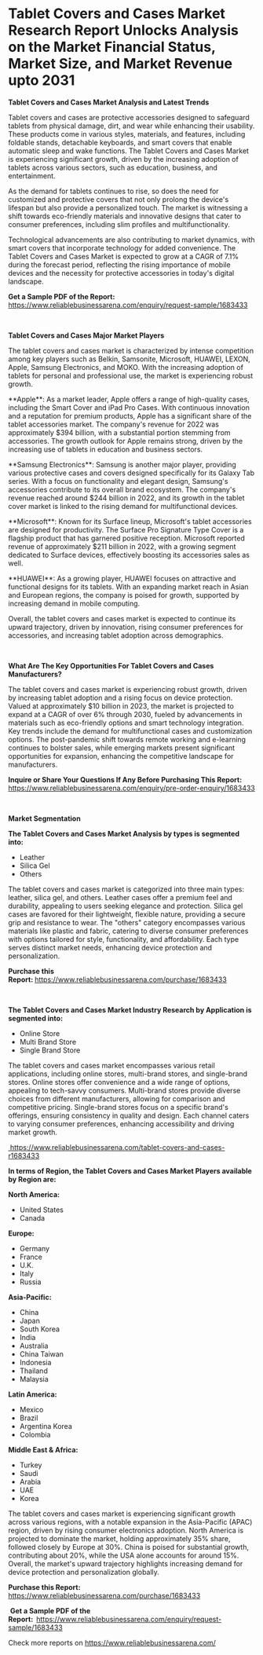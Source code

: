 <p><h1>Tablet Covers and Cases Market Research Report Unlocks Analysis on the Market Financial Status, Market Size, and Market Revenue upto 2031</h1></p><p><strong>Tablet Covers and Cases Market Analysis and Latest Trends</strong></p>
<p><p>Tablet covers and cases are protective accessories designed to safeguard tablets from physical damage, dirt, and wear while enhancing their usability. These products come in various styles, materials, and features, including foldable stands, detachable keyboards, and smart covers that enable automatic sleep and wake functions. The Tablet Covers and Cases Market is experiencing significant growth, driven by the increasing adoption of tablets across various sectors, such as education, business, and entertainment.</p><p>As the demand for tablets continues to rise, so does the need for customized and protective covers that not only prolong the device's lifespan but also provide a personalized touch. The market is witnessing a shift towards eco-friendly materials and innovative designs that cater to consumer preferences, including slim profiles and multifunctionality. </p><p>Technological advancements are also contributing to market dynamics, with smart covers that incorporate technology for added convenience. The Tablet Covers and Cases Market is expected to grow at a CAGR of 7.1% during the forecast period, reflecting the rising importance of mobile devices and the necessity for protective accessories in today's digital landscape.</p></p>
<p><strong>Get a Sample PDF of the Report:&nbsp;</strong> <a href="https://www.reliablebusinessarena.com/enquiry/request-sample/1683433?utm_campaign=1909&utm_medium=2&utm_source=Github&utm_content=ia&utm_term=30122024&utm_id=tablet-covers-and-cases">https://www.reliablebusinessarena.com/enquiry/request-sample/1683433</a></p>
<p>&nbsp;</p>
<p><strong>Tablet Covers and Cases Major Market Players</strong></p>
<p><p>The tablet covers and cases market is characterized by intense competition among key players such as Belkin, Samsonite, Microsoft, HUAWEI, LEXON, Apple, Samsung Electronics, and MOKO. With the increasing adoption of tablets for personal and professional use, the market is experiencing robust growth.</p><p>**Apple**: As a market leader, Apple offers a range of high-quality cases, including the Smart Cover and iPad Pro Cases. With continuous innovation and a reputation for premium products, Apple has a significant share of the tablet accessories market. The company's revenue for 2022 was approximately $394 billion, with a substantial portion stemming from accessories. The growth outlook for Apple remains strong, driven by the increasing use of tablets in education and business sectors.</p><p>**Samsung Electronics**: Samsung is another major player, providing various protective cases and covers designed specifically for its Galaxy Tab series. With a focus on functionality and elegant design, Samsung's accessories contribute to its overall brand ecosystem. The company's revenue reached around $244 billion in 2022, and its growth in the tablet cover market is linked to the rising demand for multifunctional devices.</p><p>**Microsoft**: Known for its Surface lineup, Microsoft's tablet accessories are designed for productivity. The Surface Pro Signature Type Cover is a flagship product that has garnered positive reception. Microsoft reported revenue of approximately $211 billion in 2022, with a growing segment dedicated to Surface devices, effectively boosting its accessories sales as well.</p><p>**HUAWEI**: As a growing player, HUAWEI focuses on attractive and functional designs for its tablets. With an expanding market reach in Asian and European regions, the company is poised for growth, supported by increasing demand in mobile computing.</p><p>Overall, the tablet covers and cases market is expected to continue its upward trajectory, driven by innovation, rising consumer preferences for accessories, and increasing tablet adoption across demographics.</p></p>
<p>&nbsp;</p>
<p><strong>What Are The Key Opportunities For Tablet Covers and Cases Manufacturers?</strong></p>
<p><p>The tablet covers and cases market is experiencing robust growth, driven by increasing tablet adoption and a rising focus on device protection. Valued at approximately $10 billion in 2023, the market is projected to expand at a CAGR of over 6% through 2030, fueled by advancements in materials such as eco-friendly options and smart technology integration. Key trends include the demand for multifunctional cases and customization options. The post-pandemic shift towards remote working and e-learning continues to bolster sales, while emerging markets present significant opportunities for expansion, enhancing the competitive landscape for manufacturers.</p></p>
<p><strong>Inquire or Share Your Questions If Any Before Purchasing This Report:</strong> <a href="https://www.reliablebusinessarena.com/enquiry/pre-order-enquiry/1683433?utm_campaign=1909&utm_medium=2&utm_source=Github&utm_content=ia&utm_term=30122024&utm_id=tablet-covers-and-cases">https://www.reliablebusinessarena.com/enquiry/pre-order-enquiry/1683433</a></p>
<p>&nbsp;</p>
<p><strong>Market Segmentation</strong></p>
<p><strong>The Tablet Covers and Cases Market Analysis by types is segmented into:</strong></p>
<p><ul><li>Leather</li><li>Silica Gel</li><li>Others</li></ul></p>
<p><p>The tablet covers and cases market is categorized into three main types: leather, silica gel, and others. Leather cases offer a premium feel and durability, appealing to users seeking elegance and protection. Silica gel cases are favored for their lightweight, flexible nature, providing a secure grip and resistance to wear. The "others" category encompasses various materials like plastic and fabric, catering to diverse consumer preferences with options tailored for style, functionality, and affordability. Each type serves distinct market needs, enhancing device protection and personalization.</p></p>
<p><strong>Purchase this Report:&nbsp;</strong><a href="https://www.reliablebusinessarena.com/purchase/1683433?utm_campaign=1909&utm_medium=2&utm_source=Github&utm_content=ia&utm_term=30122024&utm_id=tablet-covers-and-cases">https://www.reliablebusinessarena.com/purchase/1683433</a></p>
<p>&nbsp;</p>
<p><strong>The Tablet Covers and Cases Market Industry Research by Application is segmented into:</strong></p>
<p><ul><li>Online Store</li><li>Multi Brand Store</li><li>Single Brand Store</li></ul></p>
<p><p>The tablet covers and cases market encompasses various retail applications, including online stores, multi-brand stores, and single-brand stores. Online stores offer convenience and a wide range of options, appealing to tech-savvy consumers. Multi-brand stores provide diverse choices from different manufacturers, allowing for comparison and competitive pricing. Single-brand stores focus on a specific brand's offerings, ensuring consistency in quality and design. Each channel caters to varying consumer preferences, enhancing accessibility and driving market growth.</p></p>
<p><a href="https://www.reliablebusinessarena.com/tablet-covers-and-cases-r1683433?utm_campaign=1909&utm_medium=2&utm_source=Github&utm_content=ia&utm_term=30122024&utm_id=tablet-covers-and-cases">&nbsp;https://www.reliablebusinessarena.com/tablet-covers-and-cases-r1683433</a></p>
<p><strong>In terms of Region, the Tablet Covers and Cases Market Players available by Region are:</strong></p>
<p>
    <p> <strong> North America: </strong>
        <ul>
            <li>United States</li>
            <li>Canada</li>
        </ul>
        </p> 
    <p> <strong> Europe: </strong>
        <ul>
            <li>Germany</li>
            <li>France</li>
            <li>U.K.</li>
            <li>Italy</li>
            <li>Russia</li>
        </ul>
        </p> 
    <p> <strong> Asia-Pacific: </strong>
        <ul>
            <li>China</li>
            <li>Japan</li>
            <li>South Korea</li>
            <li>India</li>
            <li>Australia</li>
            <li>China Taiwan</li>
            <li>Indonesia</li>
            <li>Thailand</li>
            <li>Malaysia</li>
        </ul>
        </p> 
    <p> <strong> Latin America: </strong>
        <ul>
            <li>Mexico</li>
            <li>Brazil</li>
            <li>Argentina Korea</li>
            <li>Colombia</li>
        </ul>
        </p> 
    <p> <strong> Middle East & Africa: </strong>
        <ul>
            <li>Turkey</li>
            <li>Saudi</li>
            <li>Arabia</li>
            <li>UAE</li>
            <li>Korea</li>
        </ul>
    </p>
    </p>
<p><p>The tablet covers and cases market is experiencing significant growth across various regions, with a notable expansion in the Asia-Pacific (APAC) region, driven by rising consumer electronics adoption. North America is projected to dominate the market, holding approximately 35% share, followed closely by Europe at 30%. China is poised for substantial growth, contributing about 20%, while the USA alone accounts for around 15%. Overall, the market's upward trajectory highlights increasing demand for device protection and personalization globally.</p></p>
<p><strong>Purchase this Report: </strong><a href="https://www.reliablebusinessarena.com/purchase/1683433?utm_campaign=1909&utm_medium=2&utm_source=Github&utm_content=ia&utm_term=30122024&utm_id=tablet-covers-and-cases">https://www.reliablebusinessarena.com/purchase/1683433</a></p>
<p>&nbsp;<strong>Get a Sample PDF of the Report:&nbsp;&nbsp;</strong><a href="https://www.reliablebusinessarena.com/enquiry/request-sample/1683433?utm_campaign=1909&utm_medium=2&utm_source=Github&utm_content=ia&utm_term=30122024&utm_id=tablet-covers-and-cases">https://www.reliablebusinessarena.com/enquiry/request-sample/1683433</a></p>
<p><strong></strong></p>
<p>Check more reports on <a href="https://www.reliablebusinessarena.com/?utm_campaign=1909&utm_medium=2&utm_source=Github&utm_content=ia&utm_term=30122024&utm_id=tablet-covers-and-cases">https://www.reliablebusinessarena.com/</a></p>